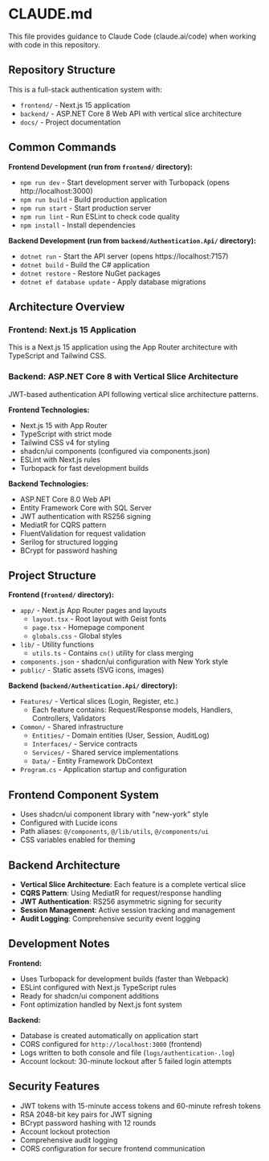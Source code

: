 # CLAUDE.md

This file provides guidance to Claude Code (claude.ai/code) when working with code in this repository.

## Repository Structure

This is a full-stack authentication system with:
- `frontend/` - Next.js 15 application
- `backend/` - ASP.NET Core 8 Web API with vertical slice architecture
- `docs/` - Project documentation

## Common Commands

**Frontend Development (run from `frontend/` directory):**
- `npm run dev` - Start development server with Turbopack (opens http://localhost:3000)
- `npm run build` - Build production application
- `npm run start` - Start production server
- `npm run lint` - Run ESLint to check code quality
- `npm install` - Install dependencies

**Backend Development (run from `backend/Authentication.Api/` directory):**
- `dotnet run` - Start the API server (opens https://localhost:7157)
- `dotnet build` - Build the C# application
- `dotnet restore` - Restore NuGet packages
- `dotnet ef database update` - Apply database migrations

## Architecture Overview

### Frontend: Next.js 15 Application
This is a Next.js 15 application using the App Router architecture with TypeScript and Tailwind CSS.

### Backend: ASP.NET Core 8 with Vertical Slice Architecture
JWT-based authentication API following vertical slice architecture patterns.

**Frontend Technologies:**
- Next.js 15 with App Router
- TypeScript with strict mode
- Tailwind CSS v4 for styling
- shadcn/ui components (configured via components.json)
- ESLint with Next.js rules
- Turbopack for fast development builds

**Backend Technologies:**
- ASP.NET Core 8.0 Web API
- Entity Framework Core with SQL Server
- JWT authentication with RS256 signing
- MediatR for CQRS pattern
- FluentValidation for request validation
- Serilog for structured logging
- BCrypt for password hashing

## Project Structure

**Frontend (`frontend/` directory):**
- `app/` - Next.js App Router pages and layouts
  - `layout.tsx` - Root layout with Geist fonts
  - `page.tsx` - Homepage component
  - `globals.css` - Global styles
- `lib/` - Utility functions
  - `utils.ts` - Contains `cn()` utility for class merging
- `components.json` - shadcn/ui configuration with New York style
- `public/` - Static assets (SVG icons, images)

**Backend (`backend/Authentication.Api/` directory):**
- `Features/` - Vertical slices (Login, Register, etc.)
  - Each feature contains: Request/Response models, Handlers, Controllers, Validators
- `Common/` - Shared infrastructure
  - `Entities/` - Domain entities (User, Session, AuditLog)
  - `Interfaces/` - Service contracts
  - `Services/` - Shared service implementations
  - `Data/` - Entity Framework DbContext
- `Program.cs` - Application startup and configuration

## Frontend Component System
- Uses shadcn/ui component library with "new-york" style
- Configured with Lucide icons
- Path aliases: `@/components`, `@/lib/utils`, `@/components/ui`
- CSS variables enabled for theming

## Backend Architecture
- **Vertical Slice Architecture**: Each feature is a complete vertical slice
- **CQRS Pattern**: Using MediatR for request/response handling
- **JWT Authentication**: RS256 asymmetric signing for security
- **Session Management**: Active session tracking and management
- **Audit Logging**: Comprehensive security event logging

## Development Notes

**Frontend:**
- Uses Turbopack for development builds (faster than Webpack)
- ESLint configured with Next.js TypeScript rules
- Ready for shadcn/ui component additions
- Font optimization handled by Next.js font system

**Backend:**
- Database is created automatically on application start
- CORS configured for `http://localhost:3000` (frontend)
- Logs written to both console and file (`logs/authentication-.log`)
- Account lockout: 30-minute lockout after 5 failed login attempts

## Security Features
- JWT tokens with 15-minute access tokens and 60-minute refresh tokens
- RSA 2048-bit key pairs for JWT signing
- BCrypt password hashing with 12 rounds
- Account lockout protection
- Comprehensive audit logging
- CORS configuration for secure frontend communication